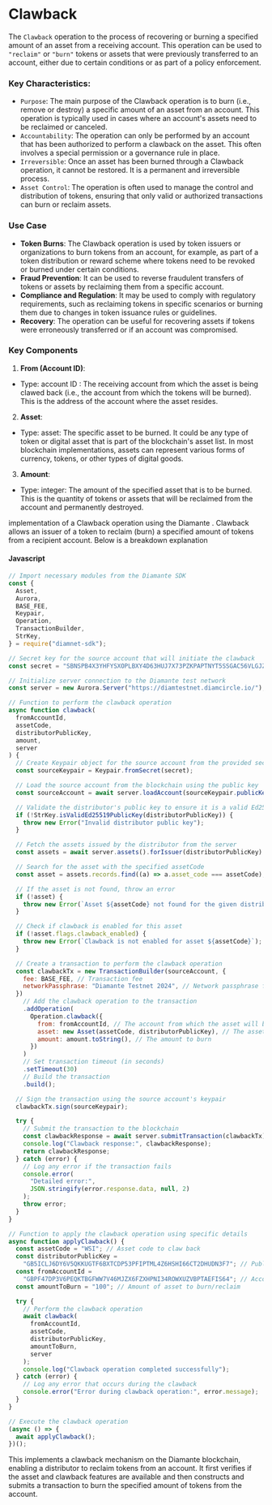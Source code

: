 # Clawback

The `Clawback` operation to the process of recovering or burning a specified amount of an asset from a receiving account. This operation can be used to `"reclaim"` or `"burn"` tokens or assets that were previously transferred to an account, either due to certain conditions or as part of a policy enforcement.

### Key Characteristics:

- `Purpose`: The main purpose of the Clawback operation is to burn (i.e., remove or destroy) a specific amount of an asset from an account. This operation is typically used in cases where an account's assets need to be reclaimed or canceled.
- `Accountability`: The operation can only be performed by an account that has been authorized to perform a clawback on the asset. This often involves a special permission or a governance rule in place.
- `Irreversible`: Once an asset has been burned through a Clawback operation, it cannot be restored. It is a permanent and irreversible process.
- `Asset Control`: The operation is often used to manage the control and distribution of tokens, ensuring that only valid or authorized transactions can burn or reclaim assets.

### Use Case

- **Token Burns**: The Clawback operation is used by token issuers or organizations to burn tokens from an account, for example, as part of a token distribution or reward scheme where tokens need to be revoked or burned under certain conditions.
- **Fraud Prevention**: It can be used to reverse fraudulent transfers of tokens or assets by reclaiming them from a specific account.
- **Compliance and Regulation**: It may be used to comply with regulatory requirements, such as reclaiming tokens in specific scenarios or burning them due to changes in token issuance rules or guidelines.
- **Recovery**: The operation can be useful for recovering assets if tokens were erroneously transferred or if an account was compromised.

### Key Components

1. **From (Account ID)**:

- Type: account ID : The receiving account from which the asset is being clawed back (i.e., the account from which the tokens will be burned). This is the address of the account where the asset resides.

2. **Asset**:

- Type: asset: The specific asset to be burned. It could be any type of token or digital asset that is part of the blockchain's asset list. In most blockchain implementations, assets can represent various forms of currency, tokens, or other types of digital goods.

3. **Amount**:

- Type: integer: The amount of the specified asset that is to be burned. This is the quantity of tokens or assets that will be reclaimed from the account and permanently destroyed.

implementation of a Clawback operation using the Diamante . Clawback allows an issuer of a token to reclaim (burn) a specified amount of tokens from a recipient account. Below is a breakdown explanation

<!-- tabs:start -->

#### **Javascript**

```js
// Import necessary modules from the Diamante SDK
const {
  Asset,
  Aurora,
  BASE_FEE,
  Keypair,
  Operation,
  TransactionBuilder,
  StrKey,
} = require("diamnet-sdk");

// Secret key for the source account that will initiate the clawback
const secret = "SBNSPB4X3YHFYSXOPLBXY4D63HUJ7X73PZKPAPTNYT5SSGAC56VLGJZU";

// Initialize server connection to the Diamante test network
const server = new Aurora.Server("https://diamtestnet.diamcircle.io/");

// Function to perform the clawback operation
async function clawback(
  fromAccountId,
  assetCode,
  distributorPublicKey,
  amount,
  server
) {
  // Create Keypair object for the source account from the provided secret key
  const sourceKeypair = Keypair.fromSecret(secret);

  // Load the source account from the blockchain using the public key
  const sourceAccount = await server.loadAccount(sourceKeypair.publicKey());

  // Validate the distributor's public key to ensure it is a valid Ed25519 key
  if (!StrKey.isValidEd25519PublicKey(distributorPublicKey)) {
    throw new Error("Invalid distributor public key");
  }

  // Fetch the assets issued by the distributor from the server
  const assets = await server.assets().forIssuer(distributorPublicKey).call();

  // Search for the asset with the specified assetCode
  const asset = assets.records.find((a) => a.asset_code === assetCode);

  // If the asset is not found, throw an error
  if (!asset) {
    throw new Error(`Asset ${assetCode} not found for the given distributor`);
  }

  // Check if clawback is enabled for this asset
  if (!asset.flags.clawback_enabled) {
    throw new Error(`Clawback is not enabled for asset ${assetCode}`);
  }

  // Create a transaction to perform the clawback operation
  const clawbackTx = new TransactionBuilder(sourceAccount, {
    fee: BASE_FEE, // Transaction fee
    networkPassphrase: "Diamante Testnet 2024", // Network passphrase for testnet
  })
    // Add the clawback operation to the transaction
    .addOperation(
      Operation.clawback({
        from: fromAccountId, // The account from which the asset will be clawed back
        asset: new Asset(assetCode, distributorPublicKey), // The asset being clawed back
        amount: amount.toString(), // The amount to burn
      })
    )
    // Set transaction timeout (in seconds)
    .setTimeout(30)
    // Build the transaction
    .build();

  // Sign the transaction using the source account's keypair
  clawbackTx.sign(sourceKeypair);

  try {
    // Submit the transaction to the blockchain
    const clawbackResponse = await server.submitTransaction(clawbackTx);
    console.log("Clawback response:", clawbackResponse);
    return clawbackResponse;
  } catch (error) {
    // Log any error if the transaction fails
    console.error(
      "Detailed error:",
      JSON.stringify(error.response.data, null, 2)
    );
    throw error;
  }
}

// Function to apply the clawback operation using specific details
async function applyClawback() {
  const assetCode = "WSI"; // Asset code to claw back
  const distributorPublicKey =
    "GB5ICLJ6DY6V5QKKUGTF6BXTCDP53PFIPTML4Z6HSHI66CT2DHUDN3F7"; // Public key of the distributor (issuer)
  const fromAccountId =
    "GBPF47DP3V6PEQKTBGFWW7V46MJZX6FZXHPNI34ROWXUZVBPTAEFIS64"; // Account ID from which to claw back the asset
  const amountToBurn = "100"; // Amount of asset to burn/reclaim

  try {
    // Perform the clawback operation
    await clawback(
      fromAccountId,
      assetCode,
      distributorPublicKey,
      amountToBurn,
      server
    );
    console.log("Clawback operation completed successfully");
  } catch (error) {
    // Log any error that occurs during the clawback
    console.error("Error during clawback operation:", error.message);
  }
}

// Execute the clawback operation
(async () => {
  await applyClawback();
})();
```

<!-- tabs:end -->

This implements a clawback mechanism on the Diamante blockchain, enabling a distributor to reclaim tokens from an account. It first verifies if the asset and clawback features are available and then constructs and submits a transaction to burn the specified amount of tokens from the account.
